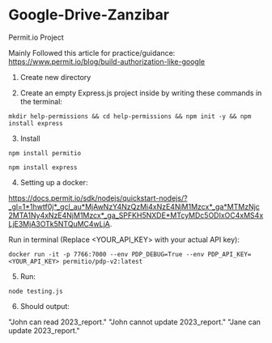 # Google-Drive-Zanzibar
Permit.io Project

Mainly Followed this article for practice/guidance:
https://www.permit.io/blog/build-authorization-like-google 

1. Create new directory

2. Create an empty Express.js project inside by writing these commands in the terminal:

`mkdir help-permissions && cd help-permissions && npm init -y && npm install express`

3. Install

`npm install permitio`

`npm install express`

4. Setting up a docker:

https://docs.permit.io/sdk/nodejs/quickstart-nodejs/?_gl=1*1hwtf0j*_gcl_au*MjAwNzY4NzQzMi4xNzE4NjM1Mzcx*_ga*MTMzNjc2MTA1Ny4xNzE4NjM1Mzcx*_ga_SPFKH5NXDE*MTcyMDc5ODIxOC4xMS4xLjE3MjA3OTk5NTQuMC4wLjA. 

Run in terminal (Replace <YOUR_API_KEY> with your actual API key):

`docker run -it -p 7766:7000 --env PDP_DEBUG=True --env PDP_API_KEY=<YOUR_API_KEY> permitio/pdp-v2:latest`

5. Run:

`node testing.js`

6. Should output:

"John can read 2023_report."
"John cannot update 2023_report."
"Jane can update 2023_report."
